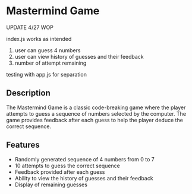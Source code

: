 # Mastermind Game

UPDATE 4/27 WOP

index.js works as intended

1. user can guess 4 numbers
2. user can view history of guesses and their feedback
3. number of attempt remaining

testing with app.js for separation

## Description

The Mastermind Game is a classic code-breaking game where the player attempts to guess a sequence of numbers selected by the computer. The game provides feedback after each guess to help the player deduce the correct sequence.

## Features

- Randomly generated sequence of 4 numbers from 0 to 7
- 10 attempts to guess the correct sequence
- Feedback provided after each guess
- Ability to view the history of guesses and their feedback
- Display of remaining guesses
